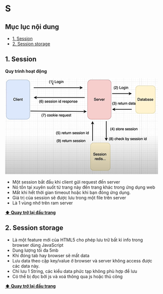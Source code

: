 # S

## Mục lục nội dung

- [1. Session](#1-session)
- [2. Session storage](#2-session-storage)

## 1. Session

**Quy trình hoạt động**

![session](/assets/session.jpg)

- Một session bắt đầu khi client gửi request đến server
- Nó tồn tại xuyên suốt từ trang này đến trang khác trong ứng dụng web
- Mất khi hết thời gian timeout hoặc khi bạn đóng ứng dụng.
- Giá trị của session sẽ được lưu trong một file trên server
- Là 1 vùng nhớ trên ram server

**[⬆ Quay trở lại đầu trang](#mục-lục-nội-dung)**

## 2. Session storage

- Là một feature mới của HTML5 cho phép lưu trữ bất kì info trong browser dùng JavaScript
- Dung lượng tối đa 5mb
- Khi đóng tab hay browser sẽ mất data
- Lưu data theo cặp key/value ở browser và server không access được các data này.
- Chỉ lưu 1 String, các kiểu data phức tạp không phù hợp để lưu
- Có thể bị đọc bởi js và xoá thông qua js hoặc thủ công

**[⬆ Quay trở lại đầu trang](#mục-lục-nội-dung)**